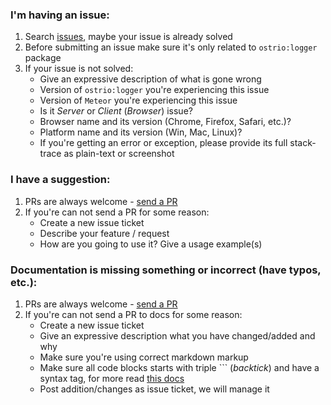 ### I'm having an issue:
 1. Search [issues](https://github.com/VeliovGroup/Meteor-logger/issues?utf8=✓&q=is%3Aissue), maybe your issue is already solved
 2. Before submitting an issue make sure it's only related to `ostrio:logger` package
 3. If your issue is not solved:
     - Give an expressive description of what is gone wrong
     - Version of `ostrio:logger` you're experiencing this issue
     - Version of `Meteor` you're experiencing this issue
     - Is it *Server* or *Client* (*Browser*) issue?
     - Browser name and its version (Chrome, Firefox, Safari, etc.)?
     - Platform name and its version (Win, Mac, Linux)?
     - If you're getting an error or exception, please provide its full stack-trace as plain-text or screenshot

### I have a suggestion:
 1. PRs are always welcome - [send a PR](https://github.com/VeliovGroup/Meteor-logger/pulls)
 2. If you're can not send a PR for some reason:
     - Create a new issue ticket
     - Describe your feature / request
     - How are you going to use it? Give a usage example(s)

### Documentation is missing something or incorrect (have typos, etc.):
 1. PRs are always welcome - [send a PR](https://github.com/VeliovGroup/Meteor-logger/pulls)
 2. If you're can not send a PR to docs for some reason:
     - Create a new issue ticket
     - Give an expressive description what you have changed/added and why
     - Make sure you're using correct markdown markup
     - Make sure all code blocks starts with triple ``` (*backtick*) and have a syntax tag, for more read [this docs](https://help.github.com/articles/creating-and-highlighting-code-blocks/#syntax-highlighting)
     - Post addition/changes as issue ticket, we will manage it